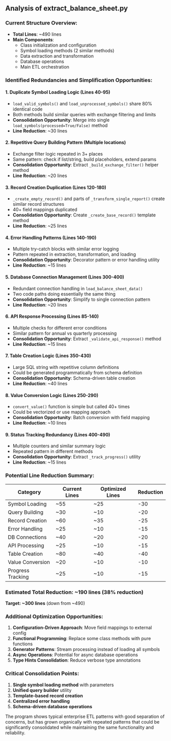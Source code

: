 

## Analysis of extract_balance_sheet.py

### Current Structure Overview:
- **Total Lines**: ~490 lines
- **Main Components**: 
  - Class initialization and configuration
  - Symbol loading methods (2 similar methods)
  - Data extraction and transformation
  - Database operations
  - Main ETL orchestration

### Identified Redundancies and Simplification Opportunities:

#### 1. **Duplicate Symbol Loading Logic** (Lines 40-95)
- `load_valid_symbols()` and `load_unprocessed_symbols()` share 80% identical code
- Both methods build similar queries with exchange filtering and limits
- **Consolidation Opportunity**: Merge into single `load_symbols(processed=True/False)` method
- **Line Reduction**: ~30 lines

#### 2. **Repetitive Query Building Pattern** (Multiple locations)
- Exchange filter logic repeated in 3+ places
- Same pattern: check if list/string, build placeholders, extend params
- **Consolidation Opportunity**: Extract `_build_exchange_filter()` helper method
- **Line Reduction**: ~20 lines

#### 3. **Record Creation Duplication** (Lines 120-180)
- `_create_empty_record()` and parts of `_transform_single_report()` create similar record structures
- 40+ field mappings duplicated
- **Consolidation Opportunity**: Create `_create_base_record()` template method
- **Line Reduction**: ~25 lines

#### 4. **Error Handling Patterns** (Lines 140-190)
- Multiple try-catch blocks with similar error logging
- Pattern repeated in extraction, transformation, and loading
- **Consolidation Opportunity**: Decorator pattern or error handling utility
- **Line Reduction**: ~15 lines

#### 5. **Database Connection Management** (Lines 300-400)
- Redundant connection handling in `load_balance_sheet_data()`
- Two code paths doing essentially the same thing
- **Consolidation Opportunity**: Simplify to single connection pattern
- **Line Reduction**: ~20 lines

#### 6. **API Response Processing** (Lines 85-140)
- Multiple checks for different error conditions
- Similar pattern for annual vs quarterly processing
- **Consolidation Opportunity**: Extract `_validate_api_response()` method
- **Line Reduction**: ~15 lines

#### 7. **Table Creation Logic** (Lines 350-430)
- Large SQL string with repetitive column definitions
- Could be generated programmatically from schema definition
- **Consolidation Opportunity**: Schema-driven table creation
- **Line Reduction**: ~40 lines

#### 8. **Value Conversion Logic** (Lines 250-290)
- `convert_value()` function is simple but called 40+ times
- Could be vectorized or use mapping approach
- **Consolidation Opportunity**: Batch conversion with field mapping
- **Line Reduction**: ~10 lines

#### 9. **Status Tracking Redundancy** (Lines 400-490)
- Multiple counters and similar summary logic
- Repeated pattern in different methods
- **Consolidation Opportunity**: Extract `_track_progress()` utility
- **Line Reduction**: ~15 lines

### **Potential Line Reduction Summary:**

| Category | Current Lines | Optimized Lines | Reduction |
|----------|---------------|-----------------|-----------|
| Symbol Loading | ~55 | ~25 | -30 |
| Query Building | ~30 | ~10 | -20 |
| Record Creation | ~60 | ~35 | -25 |
| Error Handling | ~25 | ~10 | -15 |
| DB Connections | ~40 | ~20 | -20 |
| API Processing | ~25 | ~10 | -15 |
| Table Creation | ~80 | ~40 | -40 |
| Value Conversion | ~20 | ~10 | -10 |
| Progress Tracking | ~25 | ~10 | -15 |

### **Estimated Total Reduction: ~190 lines (38% reduction)**
**Target: ~300 lines** (down from ~490)

### Additional Optimization Opportunities:

1. **Configuration-Driven Approach**: Move field mappings to external config
2. **Functional Programming**: Replace some class methods with pure functions
3. **Generator Patterns**: Stream processing instead of loading all symbols
4. **Async Operations**: Potential for async database operations
5. **Type Hints Consolidation**: Reduce verbose type annotations

### Critical Consolidation Points:
1. **Single symbol loading method** with parameters
2. **Unified query builder** utility
3. **Template-based record creation**
4. **Centralized error handling**
5. **Schema-driven database operations**

The program shows typical enterprise ETL patterns with good separation of concerns, but has grown organically with repeated patterns that could be significantly consolidated while maintaining the same functionality and reliability.